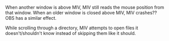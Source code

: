 When another window is above MIV, MIV still reads the mouse position from that window.
When an older window is closed above MIV, MIV crashes?? OBS has a similar effect.

While scrolling through a directory, MIV attempts to open files it doesn't/shouldn't know instead of skipping them like it should.
